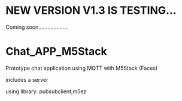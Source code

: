 # NEW VERSION V1.3 IS TESTING...

Coming soon....................

# Chat_APP_M5Stack

Prototype chat application using MQTT with M5Stack (Faces)

includes a server

using library: pubsubclient,m5ez
